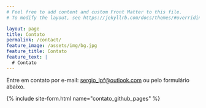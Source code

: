 ```yaml
---
# Feel free to add content and custom Front Matter to this file.
# To modify the layout, see https://jekyllrb.com/docs/themes/#overriding-theme-defaults

layout: page
title: Contato
permalink: /contact/
feature_image: /assets/img/bg.jpg
feature_title: Contato
feature_text: |
  # Contato
---
```


Entre em contato por e-mail: [sergio_lpf@outlook.com](mailto:sergio_lpf@outlook.com) ou pelo formulário abaixo.

{% include site-form.html name="contato_github_pages" %}
